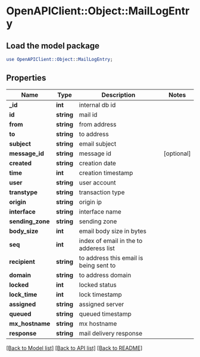 # OpenAPIClient::Object::MailLogEntry

## Load the model package
```perl
use OpenAPIClient::Object::MailLogEntry;
```

## Properties
Name | Type | Description | Notes
------------ | ------------- | ------------- | -------------
**_id** | **int** | internal db id | 
**id** | **string** | mail id | 
**from** | **string** | from address | 
**to** | **string** | to address | 
**subject** | **string** | email subject | 
**message_id** | **string** | message id | [optional] 
**created** | **string** | creation date | 
**time** | **int** | creation timestamp | 
**user** | **string** | user account | 
**transtype** | **string** | transaction type | 
**origin** | **string** | origin ip | 
**interface** | **string** | interface name | 
**sending_zone** | **string** | sending zone | 
**body_size** | **int** | email body size in bytes | 
**seq** | **int** | index of email in the to adderess list | 
**recipient** | **string** | to address this email is being sent to | 
**domain** | **string** | to address domain | 
**locked** | **int** | locked status | 
**lock_time** | **int** | lock timestamp | 
**assigned** | **string** | assigned server | 
**queued** | **string** | queued timestamp | 
**mx_hostname** | **string** | mx hostname | 
**response** | **string** | mail delivery response | 

[[Back to Model list]](../README.md#documentation-for-models) [[Back to API list]](../README.md#documentation-for-api-endpoints) [[Back to README]](../README.md)


